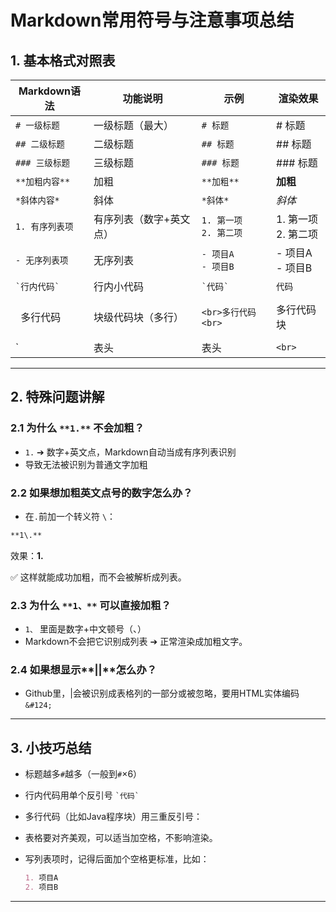 # Markdown常用符号与注意事项总结

## 1. 基本格式对照表

| Markdown语法         | 功能说明           | 示例                           | 渲染效果       |
|--------------------|----------------|------------------------------|------------|
| `# 一级标题`          | 一级标题（最大）      | `# 标题`                        | # 标题 |
| `## 二级标题`         | 二级标题             | `## 标题`                       | ## 标题 |
| `### 三级标题`        | 三级标题             | `### 标题`                      | ### 标题 |
| `**加粗内容**`        | 加粗               | `**加粗**`                     | **加粗** |
| `*斜体内容*`          | 斜体               | `*斜体*`                       | *斜体* |
| `1. 有序列表项`       | 有序列表（数字+英文点） | `1. 第一项`<br>`2. 第二项`        | 1. 第一项<br>2. 第二项 |
| `- 无序列表项`         | 无序列表            | `- 项目A`<br>`- 项目B`          | - 项目A<br>- 项目B |
| `` `行内代码` ``      | 行内小代码          | `` `代码` ``                   | `代码` |
| ``` ```多行代码``` ```| 块级代码块（多行）    | <pre>```<br>多行代码<br>```</pre> | 多行代码块 |
| `| 表头 | 表头 |`<br>`| --- | --- |`<br>`| 内容 | 内容 |` | 表格             | 见上方对照表 |

---

## 2. 特殊问题讲解

### 2.1 为什么 `**1.**` 不会加粗？
- `1.` ➔ 数字+英文点，Markdown自动当成有序列表识别
- 导致无法被识别为普通文字加粗

### 2.2 如果**想加粗英文点号的数字**怎么办？
- 在`.`前加一个转义符 `\`：
```markdown
**1\.**
```
效果：**1.**

✅ 这样就能成功加粗，而不会被解析成列表。

### 2.3 为什么 `**1、**` 可以直接加粗？
- `1、` 里面是数字+中文顿号（、）
- Markdown不会把它识别成列表 ➔ 正常渲染成加粗文字。



### 2.4 如果想显示**&#124;&#124;**怎么办？
- Github里，&#124;会被识别成表格列的一部分或被忽略，要用HTML实体编码`&#124;`
---

## 3. 小技巧总结

- 标题越多`#`越多（一般到`#`×6）
- 行内代码用单个反引号 `` `代码` ``
- 多行代码（比如Java程序块）用三重反引号：

- 表格要对齐美观，可以适当加空格，不影响渲染。
- 写列表项时，记得后面加个空格更标准，比如：
  ```markdown
  1. 项目A
  2. 项目B
  ```

---

